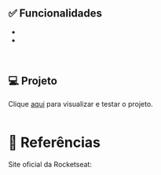 <h1 align="center"></h1>

<p></p><br>

<h2>✅ Funcionalidades</h2>
<ul>
<li></li>
<li></li>
</ul><br>

<h2>💻 Projeto</h2>

<p>Clique <a href="">aqui</a> para visualizar e testar o projeto.</p

<img src=""></img><br>

### 

<h1>🔗 Referências</h1>
<p>Site oficial da Rocketseat: <a href=""</a></p>
